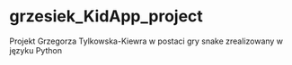 # grzesiek_KidApp_project
Projekt Grzegorza  Tylkowska-Kiewra  w postaci gry snake zrealizowany w języku Python
